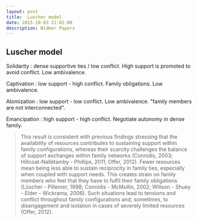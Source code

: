 ```yaml
---
layout: post
title:  Luscher model 
date: 2015-10-03 21:01:00
description: Widmer Papers 
---
```


## Luscher model 

Solidarity : dense supportive ties / low conflict. High support is promoted to avoid conflict. 
Low ambivalence. 

Captivation : low support - high conflict. Family obligations. Low ambivalence. 

Atomization : low support - low conflict. Low ambivalence. "family members are not interconnected". 

Emancipation : high support - high conflict. Negotiate autonomy in dense family. 

> This result is consistent with previous findings stressing that the availability of resources 
contributes to sustaining support within family configurations, 
whereas their scarcity challenges the balance of support exchanges 
within family networks (Connidis, 2003; Hillcoat-Nallétamby - Phillips, 2011; Offer, 2012). 
Fewer resources mean being less able to sustain reciprocity in family ties, especially when coupled with support needs. 
This creates strain on family members who feel that they have 
to fulfil their family obligations (Lüscher - Pillemer, 1998; Connidis - McMullin, 2002; Willson - Shuey - Elder - Wickrama, 2006). 
Such situations lead to tensions and conflict throughout family configurations and, sometimes, 
to disengagement and isolation in cases of severely limited resources (Offer, 2012).

